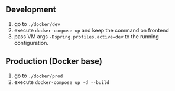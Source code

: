 ## Development
1. go to `./docker/dev`
2. execute `docker-compose up` and keep the command on frontend
3. pass VM args `-Dspring.profiles.active=dev` to the running configuration.

## Production (Docker base)
1. go to `./docker/prod`
2. execute `docker-compose up -d --build`